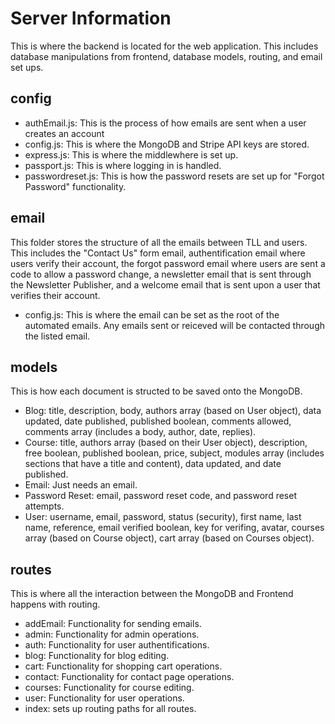 # Server Information
This is where the backend is located for the web application. This includes database manipulations from frontend, database models, routing, and email set ups.

## config
- authEmail.js: This is the process of how emails are sent when a user creates an account
- config.js: This is where the MongoDB and Stripe API keys are stored.
- express.js: This is where the middlewhere is set up.
- passport.js: This is where logging in is handled.
- passwordreset.js: This is how the password resets are set up for "Forgot Password" functionality.

## email
This folder stores the structure of all the emails between TLL and users. This includes the "Contact Us" form email, authentification email where users verify their account, the forgot password email where users are sent a code to allow a password change, a newsletter email that is sent through the Newsletter Publisher, and a welcome email that is sent upon a user that verifies their account.

- config.js: This is where the email can be set as the root of the automated emails. Any emails sent or reiceved will be contacted through the listed email.

## models
This is how each document is structed to be saved onto the MongoDB.

- Blog: title, description, body, authors array (based on User object), data updated, date published, published boolean, comments allowed, comments array (includes a body, author, date, replies).
- Course: title, authors array (based on their User object), description, free boolean, published boolean, price, subject, modules array (includes sections that have a title and content), data updated, and date published.
- Email: Just needs an email.
- Password Reset: email, password reset code, and password reset attempts.
- User: username, email, password, status (security), first name, last name, reference, email verified boolean, key for verifing, avatar, courses array (based on Course object), cart array (based on Courses object).

## routes
This is where all the interaction between the MongoDB and Frontend happens with routing.

- addEmail: Functionality for sending emails.
- admin: Functionality for admin operations.
- auth: Functionality for user authentifications.
- blog: Functionality for blog editing.
- cart: Functionality for shopping cart operations.
- contact: Functionality for contact page operations.
- courses: Functionality for course editing.
- user: Functionality for user operations.
- index: sets up routing paths for all routes.
